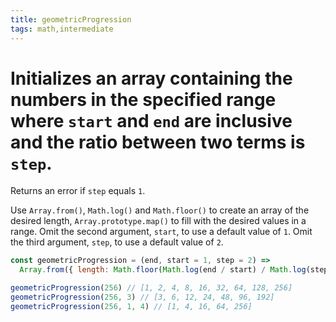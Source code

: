 ```yaml
---
title: geometricProgression
tags: math,intermediate
---
```


# Initializes an array containing the numbers in the specified range where `start` and `end` are inclusive and the ratio between two terms is `step`.

Returns an error if `step` equals `1`.

Use `Array.from()`, `Math.log()` and `Math.floor()` to create an array of the desired length, `Array.prototype.map()` to fill with the desired values in a range.
Omit the second argument, `start`, to use a default value of `1`.
Omit the third argument, `step`, to use a default value of `2`.

```js
const geometricProgression = (end, start = 1, step = 2) =>
  Array.from({ length: Math.floor(Math.log(end / start) / Math.log(step)) + 1 }).map((v, i) => start * step ** i)
```

```js
geometricProgression(256) // [1, 2, 4, 8, 16, 32, 64, 128, 256]
geometricProgression(256, 3) // [3, 6, 12, 24, 48, 96, 192]
geometricProgression(256, 1, 4) // [1, 4, 16, 64, 256]
```
